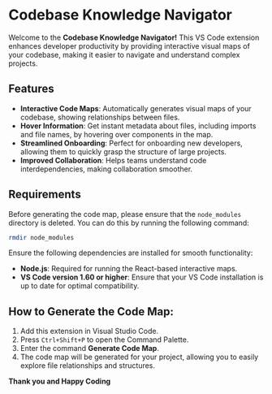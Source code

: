 # Codebase Knowledge Navigator

Welcome to the **Codebase Knowledge Navigator!** This VS Code extension enhances developer productivity by providing interactive visual maps of your codebase, making it easier to navigate and understand complex projects.

## Features

- **Interactive Code Maps**: Automatically generates visual maps of your codebase, showing relationships between files.
- **Hover Information**: Get instant metadata about files, including imports and file names, by hovering over components in the map.
- **Streamlined Onboarding**: Perfect for onboarding new developers, allowing them to quickly grasp the structure of large projects.
- **Improved Collaboration**: Helps teams understand code interdependencies, making collaboration smoother.


## Requirements

Before generating the code map, please ensure that the `node_modules` directory is deleted. You can do this by running the following command:

```bash
rmdir node_modules
```
Ensure the following dependencies are installed for smooth functionality:

- **Node.js**: Required for running the React-based interactive maps.
- **VS Code version 1.60 or higher**: Ensure that your VS Code installation is up to date for optimal compatibility.


## How to Generate the Code Map:

1. Add this extension in Visual Studio Code.
2. Press `Ctrl+Shift+P` to open the Command Palette.
3. Enter the command **Generate Code Map**.
4. The code map will be generated for your project, allowing you to easily explore file relationships and structures.

**Thank you and Happy Coding**
